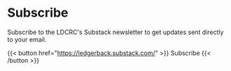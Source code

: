 # Subscribe

Subscribe to the LDCRC's Substack newsletter to get updates sent directly to your email. 


{{< button href="https://ledgerback.substack.com/" >}} Subscribe {{< /button >}}